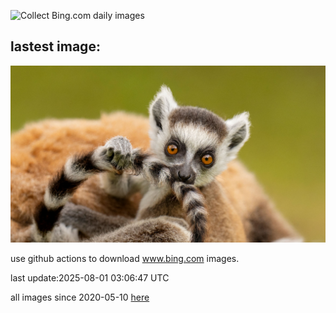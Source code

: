 ![Collect Bing.com daily images](https://github.com/counter2015/bing-daily-images/workflows/Collect%20Bing.com%20daily%20images/badge.svg)
## lastest image:
![](images/img.jpg)

use github actions to download www.bing.com images.

last update:2025-08-01 03:06:47 UTC

all images since 2020-05-10 [here](https://github.com/counter2015/bing-daily-images/tree/master/images) 
